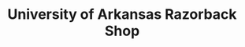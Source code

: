 ---
title: "University of Arkansas Razorback Shop"
url: /rogers/university-of-arkansas-razorback-shop/
shop: Kleidung
---